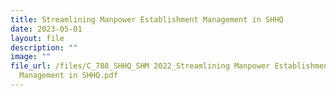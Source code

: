 ```yaml
---
title: Streamlining Manpower Establishment Management in SHHQ
date: 2023-05-01
layout: file
description: ""
image: ""
file_url: /files/C_788_SHHQ_SHM 2022_Streamlining Manpower Establishment
  Management in SHHQ.pdf
---
```

